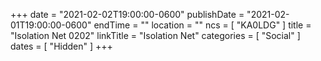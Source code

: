 +++
date = "2021-02-02T19:00:00-0600"
publishDate = "2021-02-01T19:00:00-0600"
endTime = ""
location = ""
ncs = [ "KA0LDG" ]
title = "Isolation Net 0202"
linkTitle = "Isolation Net"
categories = [ "Social" ]
dates = [ "Hidden" ]
+++
